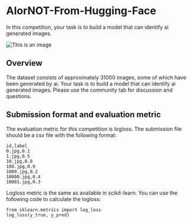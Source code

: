 # AIorNOT-From-Hugging-Face

In this competition, your task is to build a model that can identify ai generated images.

![This is an image](https://huggingface.co/spaces/competitions/aiornot/resolve/main/comp.png)

## Overview
The dataset consists of approximately 31000 images, some of which have been generated by ai. Your task is to build a model that can identify ai generated images. Please use the community tab for discussion and questions.

## Submission format and evaluation metric
The evaluation metric for this competition is logloss. The submission file should be a csv file with the following format:

```
id,label
0.jpg,0.1
1.jpg,0.5
10.jpg,0.8
100.jpg,0.9
1000.jpg,0.2
10000.jpg,0.4
10001.jpg,0.3
```

Logloss metric is the same as available in scikit-learn. You can use the following code to calculate the logloss:

```
from sklearn.metrics import log_loss
log_loss(y_true, y_pred)
```
